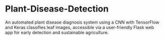 # Plant-Disease-Detection
An automated plant disease diagnosis system using a CNN with TensorFlow and Keras classifies leaf images, accessible via a user-friendly Flask web app for early detection and sustainable agriculture.
